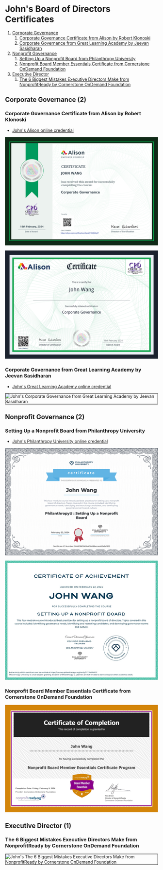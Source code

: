 # John's Board of Directors Certificates
1. [Corporate Governance](#corporate-governance-2)
    1. [Corporate Governance Certificate from Alison by Robert Klonoski](#corporate-governance-certificate-from-alison-by-robert-klonoski)
    1. [Corporate Governance from Great Learning Academy by Jeevan Sasidharan](#corporate-governance-from-great-learning-academy-by-jeevan-sasidharan)
1. [Nonprofit Governance](#nonprofit-governance-2)
    1. [Setting Up a Nonprofit Board from Philanthropy University](#setting-up-a-nonprofit-board-from-philanthropy-university)
    1. [Nonprofit Board Member Essentials Certificate from Cornerstone OnDemand Foundation](#nonprofit-board-member-essentials-certificate-from-cornerstone-ondemand-foundation)
1. [Executive Director](#executive-director-1)
    1. [The 6 Biggest Mistakes Executive Directors Make from NonprofitReady by Cornerstone OnDemand Foundation](#the-6-biggest-mistakes-executive-directors-make-from-nonprofitready-by-cornerstone-ondemand-foundation)
## Corporate Governance (2)
### Corporate Governance Certificate from Alison by Robert Klonoski
* [John's Alison online credential](https://alison.com/certification/check/2y10z7CJmeCvq72QGFOnjkSWwupOsQsrMN7fAku6TAmzdzM4tFzIi0q2)

![John's Corporate Governance Certificate from Alison by Robert Klonoski](cert_governance_corporate-governance_alison_cert-1364-37486854_2024-02-18_dl-2024-10-26.png)

![John's Corporate Governance Certificate from Alison by Robert Klonoski](cert_governance_corporate-governance_alison_cert-1364-37486854_2024-02-18.png)

### Corporate Governance from Great Learning Academy by Jeevan Sasidharan
* [John's Great Learning Academy online credential](https://verify.mygreatlearning.com/verify/RBREMAEN)

<img src="../cert_corporate-governance_greatlearning_cert-RBREMAEN_2024-02-24.jpg" alt="John's Corporate Governance from Great Learning Academy by Jeevan Sasidharan" style="border:1px solid #000000" />

## Nonprofit Governance (2)
### Setting Up a Nonprofit Board from Philanthropy University
* [John's Philanthropy University online credential](https://courses.philanthropyu.org/certificates/90450863063e40b086eccedd2a8a1925)

![John's Setting Up a Nonprofit Board from Philanthropy University](cert_nonprofit_board_setting-up-a-nonprofit-board_philanthropy-university_cert-90450863063e40b086eccedd2a8a1925_2024-02-22_dl-2024-07-27.png)

![John's Setting Up a Nonprofit Board from Philanthropy University](cert_nonprofit_board_setting-up-a-nonprofit-board_philanthropy-university_cert-SYTRVUMIDC_2024-02-22_1000x.png)

### Nonprofit Board Member Essentials Certificate from Cornerstone OnDemand Foundation

![John's Nonprofit Board Member Essentials Certificate from Cornerstone OnDemand Foundation](cert_nonprofit_nonprofit-board-member-essentials_nonprofitready-org_cert_2024-02-09.png)

## Executive Director (1)
### The 6 Biggest Mistakes Executive Directors Make from NonprofitReady by Cornerstone OnDemand Foundation

<img src="../cert_boardofdirectors_the-6-biggest-mistakes-executive-directors-make_nonprofitready_cornerstone_2024-06-11.png" alt="John's The 6 Biggest Mistakes Executive Directors Make from NonprofitReady by Cornerstone OnDemand Foundation" style="border:1px solid #000000" />

